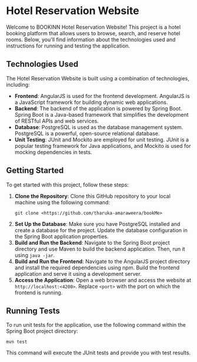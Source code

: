 <!DOCTYPE html>
<html>

<head>
<title>BOOKINN - Hotel Reservation Website README</title>
</head>

<body>
    <h1>Hotel Reservation Website</h1>
    <p>Welcome to BOOKINN Hotel Reservation Website! This project is a hotel booking platform that allows users to browse, search, and reserve hotel rooms. Below, you'll find information about the technologies used and instructions for running and testing the application.</p>

  <h2>Technologies Used</h2>
    <p>The Hotel Reservation Website is built using a combination of technologies, including:</p>
    <ul>
        <li><strong>Frontend</strong>: AngularJS is used for the frontend development. AngularJS is a JavaScript framework for building dynamic web applications.</li>
        <li><strong>Backend</strong>: The backend of the application is powered by Spring Boot. Spring Boot is a Java-based framework that simplifies the development of RESTful APIs and web services.</li>
        <li><strong>Database</strong>: PostgreSQL is used as the database management system. PostgreSQL is a powerful, open-source relational database.</li>
        <li><strong>Unit Testing</strong>: JUnit and Mockito are employed for unit testing. JUnit is a popular testing framework for Java applications, and Mockito is used for mocking dependencies in tests.</li>
    </ul>

<h2>Getting Started</h2>
    <p>To get started with this project, follow these steps:</p>
    <ol>
        <li><strong>Clone the Repository</strong>: Clone this GitHub repository to your local machine using the following command:</li>
        <pre><code>git clone &lt;https://github.com/tharuka-amaraweera/bookMe&gt;</code></pre>
        <li><strong>Set Up the Database</strong>: Make sure you have PostgreSQL installed and create a database for the project. Update the database configuration in the Spring Boot application properties.</li>
        <li><strong>Build and Run the Backend</strong>: Navigate to the Spring Boot project directory and use Maven to build the backend application. Then, run it using <code>java -jar</code>.</li>
        <li><strong>Build and Run the Frontend</strong>: Navigate to the AngularJS project directory and install the required dependencies using npm. Build the frontend application and serve it using a development server.</li>
        <li><strong>Access the Application</strong>: Open a web browser and access the website at <code>http://localhost:&lt;4200&gt;</code>. Replace <code>&lt;port&gt;</code> with the port on which the frontend is running.</li>
    </ol>

<h2>Running Tests</h2>
    <p>To run unit tests for the application, use the following command within the Spring Boot project directory:</p>
    <pre><code>mvn test</code></pre>
    <p>This command will execute the JUnit tests and provide you with test results.</p>
</body>

</html>
